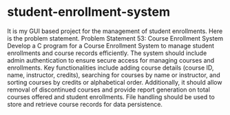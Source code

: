 # student-enrollment-system
It is my GUI based project for the management of student enrollments. Here is the problem statement.
Problem Statement 53: Course Enrollment System  
Develop a C program for a Course Enrollment System to manage student enrollments and 
course records efficiently. The system should include admin authentication to ensure secure 
access for managing courses and enrollments. Key functionalities include adding course details 
(course ID, name, instructor, credits), searching for courses by name or instructor, and sorting 
courses by credits or alphabetical order. Additionally, it should allow removal of discontinued 
courses and provide report generation on total courses offered and student enrollments. File 
handling should be used to store and retrieve course records for data persistence. 

